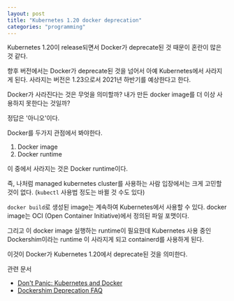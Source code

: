 ```yaml
---
layout: post
title: "Kubernetes 1.20 docker deprecation"
categories: "programming"
---
```


Kubernetes 1.20이 release되면서 Docker가 deprecate된 것 때문이 혼란이 많은 것 같다.

향후 버전에서는 Docker가 deprecate된 것을 넘어서 아예 Kubernetes에서 사라지게 된다. 사라지는 버전은 1.23으로서 2021년 하반기를 예상한다고 한다. 

Docker가 사라진다는 것은 무엇을 의미할까? 내가 만든 docker image를 더 이상 사용하지 못한다는 것일까?

정답은 '아니오'이다.

Docker를 두가지 관점에서 봐야한다.

1. Docker image
1. Docker runtime

이 중에서 사라지는 것은 Docker runtime이다.

즉, 나처럼 managed kubernetes cluster를 사용하는 사람 입장에서는 크게 고민할 것이 없다. (`kubectl` 사용법 정도는 바뀔 것 수도 있다)

`docker build`로 생성된 image는 계속하여 Kubernetes에서 사용할 수 있다. docker image는 OCI (Open Container Initiative)에서 정의된 파일 포맷이다.

그리고 이 docker image 실행하는 runtime이 필요한데 Kubernetes 사용 중인 Dockershim이라는 runtime 이 사라지게 되고 containerd를 사용하게 된다.

이것이 Docker가 Kubernetes 1.20에서 deprecate된 것을 의미한다.

관련 문서

- [Don't Panic: Kubernetes and Docker](https://kubernetes.io/blog/2020/12/02/dont-panic-kubernetes-and-docker/)
- [Dockershim Deprecation FAQ](https://kubernetes.io/blog/2020/12/02/dockershim-faq/)
